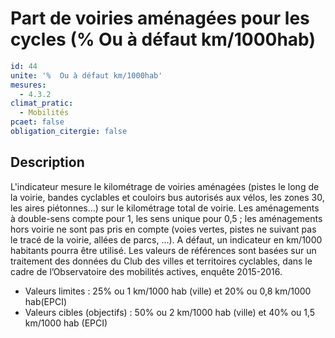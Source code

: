 # Part de voiries aménagées pour les cycles (%  Ou à défaut km/1000hab)
```yaml
id: 44
unite: '%  Ou à défaut km/1000hab'
mesures:
  - 4.3.2
climat_pratic:
  - Mobilités
pcaet: false
obligation_citergie: false
```
## Description
L'indicateur mesure le kilométrage de voiries aménagées (pistes le long de la voirie, bandes cyclables et couloirs bus autorisés aux vélos, les zones 30, les aires piétonnes…) sur le kilométrage total de voirie. Les aménagements à double-sens compte pour 1, les sens unique pour 0,5 ; les aménagements hors voirie ne sont pas pris en compte (voies vertes, pistes ne suivant pas le tracé de la voirie, allées de parcs, ...). A défaut, un indicateur en km/1000 habitants pourra être utilisé. Les valeurs de références sont basées sur un traitement des données du Club des villes et territoires cyclables, dans le cadre de l’Observatoire des mobilités actives, enquête 2015-2016.
- Valeurs limites :  25% ou 1 km/1000 hab (ville) et 20% ou 0,8 km/1000 hab(EPCI)
- Valeurs cibles (objectifs) :  50% ou 2 km/1000 hab  (ville) et 40% ou 1,5 km/1000 hab (EPCI)



